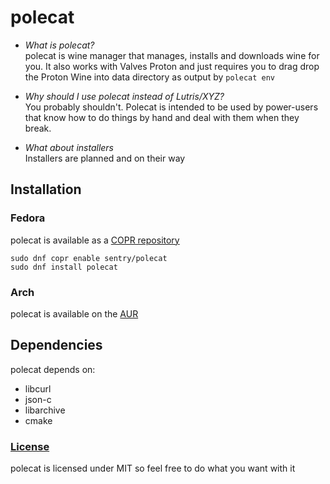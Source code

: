 # polecat

- *What is polecat?*    
polecat is wine manager that manages, installs and downloads wine for you.
It also works with Valves Proton and just requires you to drag drop the Proton Wine into data directory as output by `polecat env`

- *Why should I use polecat instead of Lutris/XYZ?*    
You probably shouldn't.
Polecat is intended to be used by power-users that know how to do things by hand and deal with them when they break.

- *What about installers*    
Installers are planned and on their way

## Installation

### Fedora
polecat is available as a [COPR repository](https://copr.fedorainfracloud.org/coprs/sentry/polecat/)    
```
sudo dnf copr enable sentry/polecat
sudo dnf install polecat
```

### Arch
polecat is available on the [AUR](https://aur.archlinux.org/packages/polecat/)

##

## Dependencies

polecat depends on:

- libcurl
- json-c
- libarchive
- cmake

### [License](LICENSE)

polecat is licensed under MIT so feel free to do what you want with it